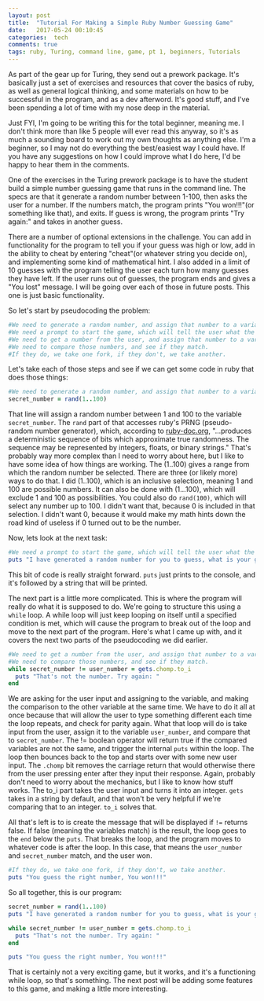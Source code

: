 ```yaml
---
layout: post
title:  "Tutorial For Making a Simple Ruby Number Guessing Game"
date:   2017-05-24 00:10:45
categories:  tech
comments: true
tags: ruby, Turing, command line, game, pt 1, beginners, Tutorials
---
```


As part of the gear up for Turing, they send out a prework package. It's basically just a set of exercises and resources that cover the basics of ruby, as well as general logical thinking, and some materials on how to be successful in the program, and as a dev afterword. It's good stuff, and I've been spending a lot of time with my nose deep in the material.

Just FYI, I'm going to be writing this for the total beginner, meaning me. I don't think more than like 5 people will ever read this anyway, so it's as much a sounding board to work out my own thoughts as anything else. I'm a beginner, so I may not do everything the best/easiest way I could have. If you have any suggestions on how I could improve what I do here, I'd be happy to hear them in the comments.

One of the exercises in the Turing prework package is to have the student build a simple number guessing game that runs in the command line. The specs are that it generate a random number between 1-100, then asks the user for a number. If the numbers match, the program prints "You won!!!"(or something like that), and exits. If guess is wrong, the program prints "Try again:" and takes in another guess.

There are a number of optional extensions in the challenge. You can add in functionality for the program to tell you if your guess was high or low, add in the ability to cheat by entering "cheat"(or whatever string you decide on), and implementing some kind of mathematical hint. I also added in a limit of 10 guesses with the program telling the user each turn how many guesses they have left. If the user runs out of guesses, the program ends and gives a "You lost" message. I will be going over each of those in future posts. This one is just basic functionality.

So let's start by pseudocoding the problem:
```ruby
#We need to generate a random number, and assign that number to a variable.
#We need a prompt to start the game, which will tell the user what the game is and ask for input.
#We need to get a number from the user, and assign that number to a variable.
#We need to compare those numbers, and see if they match.
#If they do, we take one fork, if they don't, we take another.
```

Let's take each of those steps and see if we can get some code in ruby that does those things:
```ruby
#We need to generate a random number, and assign that number to a variable.
secret_number = rand(1..100)
```
That line will assign a random number between 1 and 100 to the variable <code>secret_number</code>. The <code>rand</code> part of that accesses ruby's PRNG (pseudo-random number generator), which, according to <a href="https://ruby-doc.org/core-2.2.0/Random.html#method-i-rand">ruby-doc.org</a>, "...produces a deterministic sequence of bits which approximate true randomness. The sequence may be represented by integers, floats, or binary strings." That's probably way more complex than I need to worry about here, but I like to have some idea of how things are working. The (1..100) gives a range from which the random number be selected. There are three (or likely more) ways to do that. I did (1..100), which is an inclusive selection, meaning 1 and 100 are possible numbers. It can also be done with (1...100), which will exclude 1 and 100 as possibilities. You could also do <code>rand(100)</code>, which will select any number up to 100. I didn't want that, because 0 is included in that selection. I didn't want 0, because it would make my math hints down the road kind of useless if 0 turned out to be the number.

Now, lets look at the next task:
```ruby
#We need a prompt to start the game, which will tell the user what the game is and ask for input.
puts "I have generated a random number for you to guess, what is your guess?"
```
This bit of code is really straight forward. <code>puts</code> just prints to the console, and it's followed by a string that will be printed.

The next part is a little more complicated. This is where the program will really do what it is supposed to do. We're going to structure this using a <code>while</code> loop. A while loop will just keep looping on itself until a specified condition is met, which will cause the program to break out of the loop and move to the next part of the program. Here's what I came up with, and it covers the next two parts of the pseudocoding we did earlier.
```ruby
#We need to get a number from the user, and assign that number to a variable.
#We need to compare those numbers, and see if they match.
while secret_number != user_number = gets.chomp.to_i
  puts "That's not the number. Try again: "
end
```
We are asking for the user input and assigning to the variable, and making the comparison to the other variable at the same time. We have to do it all at once because that will allow the user to type something different each time the loop repeats, and check for parity again. What that loop will do is take input from the user, assign it to the variable <code>user_number</code>, and compare that to <code>secret_number</code>. The != boolean operator will return true if the compared variables are not the same, and trigger the internal <code>puts</code> within the loop. The loop then bounces back to the top and starts over with some new user input. The <code>.chomp</code> bit removes the carriage return that would otherwise there from the user pressing enter after they input their response. Again, probably don't need to worry about the mechanics, but I like to know how stuff works. The <chomp>to_i</code> part takes the user input and turns it into an integer. <code>gets</code> takes in a string by default, and that won't be very helpful if we're comparing that to an integer. <code>to_i</code> solves that.

All that's left is to is create the message that will be displayed if <code>!=</code> returns false. If false (meaning the variables match) is the result, the loop goes to the <code>end</code> below the <code>puts</code>. That breaks the loop, and the program moves to whatever code is after the loop. In this case, that means the <code>user_number</code> and <code>secret_number</code> match, and the user won.
```ruby
#If they do, we take one fork, if they don't, we take another.
puts "You guess the right number, You won!!!"
```
So all together, this is our program:

```ruby
secret_number = rand(1..100)
puts "I have generated a random number for you to guess, what is your guess?"

while secret_number != user_number = gets.chomp.to_i
  puts "That's not the number. Try again: "
end

puts "You guess the right number, You won!!!"
```
That is certainly not a very exciting game, but it works, and it's a functioning while loop, so that's something. The next post will be adding some features to this game, and making a little more interesting. 
